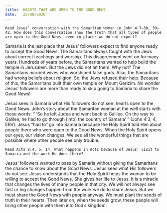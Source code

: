 ```yaml
---
title:  HEARTS THAT ARE OPEN TO THE GOOD NEWS
date:   23/08/2020
---
```


`Read Jesus’ conversation with the Samaritan woman in John 4:7–30, 39–42. How does this conversation show the truth that all types of people are open to the Good News, even in places we do not expect?`

Samaria is the last place that Jesus’ followers expect to find anyone ready to accept the Good News. The Samaritans always fought with the Jews about correct teachings and worship. This disagreement went on for many years. Hundreds of years before, the Samaritans wanted to help build the temple in Jerusalem. But the Jews did not let them. Why not? The Samaritans married wives who worshiped false gods. Also, the Samaritans had wrong beliefs about religion. So, the Jews refused their help. Because of this, the Samaritans built their own temple on Mount Gerizim. No wonder Jesus’ followers are more than ready to skip going to Samaria to share the Good News!

Jesus sees in Samaria what His followers do not see: hearts open to the Good News. John’s story about the Samaritan woman at the well starts with these words: “ ‘So he left Judea and went back to Galilee. On the way to Galilee, he had to go through [into] the country of Samaria’ ” (John 4:3, 4, ERV). Jesus “had to” go into Samaria because the Holy Spirit told Him about people there who were open to the Good News. When the Holy Spirit opens our eyes, our vision changes. We see all the wonderful things that are possible where other people see only trouble.

`Read Acts 8:4, 5, 14. What happens in Acts because of Jesus’ visit to Samaria and the work He does there?`

Jesus’ followers wanted to pass by Samaria without giving the Samaritans the chance to know about the Good News. Jesus sees what His followers do not see. Jesus understands that the Holy Spirit helps the woman to be willing to accept the Good News. She gives her life to Jesus. It is a miracle that changes the lives of many people in that city. We will not always see fast or big changes happen from the work we do to share Jesus. But we must share the Good News with people anyway. We must plant the seeds of truth in their hearts. Then later on, when the seeds grow, these people will bring other people with them into God’s kingdom.
